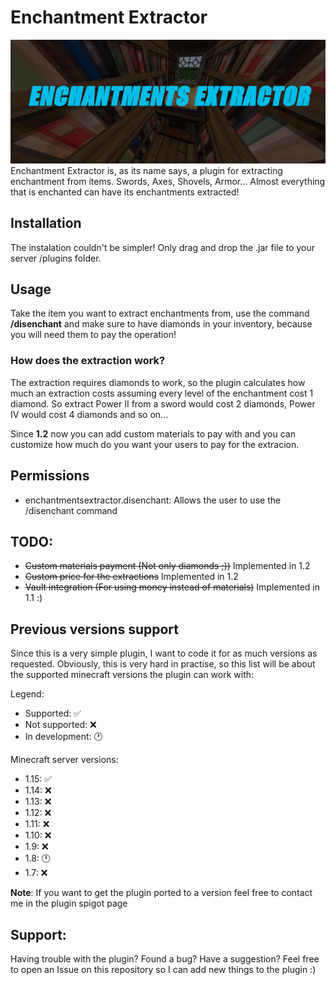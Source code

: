 # Enchantment Extractor
![Image](EnchantmentsExtractor.png)
Enchantment Extractor is, as its name says, a plugin for extracting enchantment from items.
Swords, Axes, Shovels, Armor... Almost everything that is enchanted can have its enchantments extracted!
## Installation
The instalation couldn't be simpler! Only drag and drop the .jar file to your server /plugins folder.
## Usage
Take the item you want to extract enchantments from, use the command **/disenchant** and make sure to have
diamonds in your inventory, because you will need them to pay the operation!
### How does the extraction work?
The extraction requires diamonds to work, so the plugin calculates how much an extraction costs assuming 
every level of the enchantment cost 1 diamond. So extract Power II from a sword would cost 2 diamonds, Power IV would cost 4 diamonds and so on...

Since **1.2** now you can add custom materials to pay with and you can customize how much do you want your users to pay
for the extracion.
## Permissions
- enchantmentsextractor.disenchant: Allows the user to use the /disenchant command
## TODO:

- ~~Custom materials payment (Not only diamonds ;))~~ Implemented in 1.2
- ~~Custom price for the extractions~~ Implemented in 1.2
- ~~Vault integration (For using money instead of materials)~~ Implemented in 1.1 :)

## Previous versions support

Since this is a very simple plugin, I want to code it for as much versions as requested. Obviously, this is very
hard in practise, so this list will be about the supported minecraft versions the plugin can work with:

Legend:
 - Supported: ✅ 
 - Not supported: ❌ 
 - In development: 🕐 
 
Minecraft server versions:
 - 1.15: ✅ 
 - 1.14: ❌
 - 1.13: ❌
 - 1.12: ❌
 - 1.11: ❌
 - 1.10: ❌
 - 1.9: ❌
 - 1.8: 🕐 
 - 1.7: ❌
 
**Note**: If you want to get the plugin ported to a version feel free to contact me in the plugin spigot page
## Support:

Having trouble with the plugin? Found a bug? Have a suggestion? Feel free to open an Issue on this repository so I can add new things to the plugin :)
